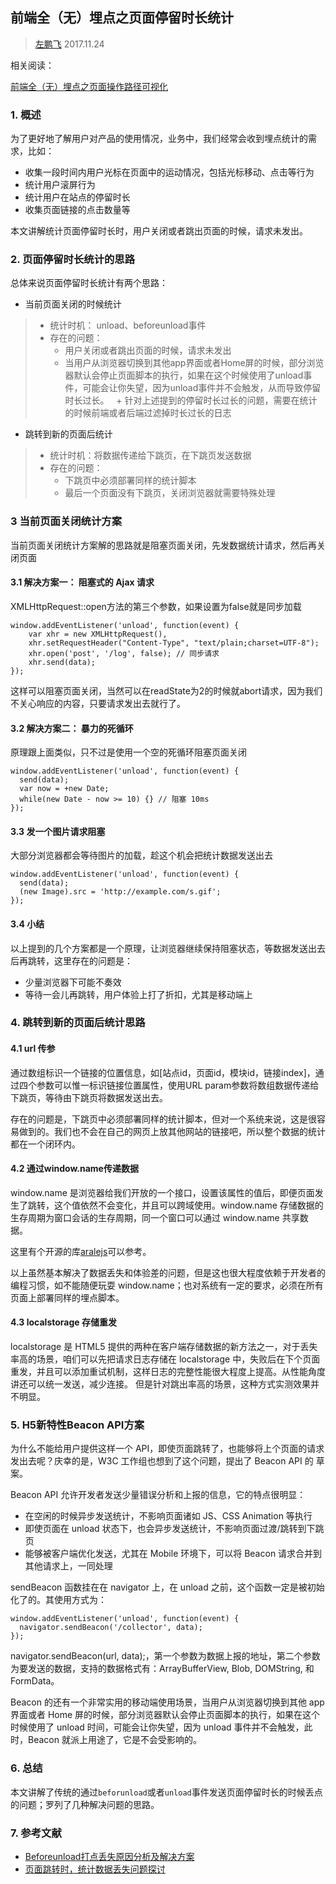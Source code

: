 ## 前端全（无）埋点之页面停留时长统计

> [左鹏飞](https://github.com/zuopf769)  2017.11.24


相关阅读： 

[前端全（无）埋点之页面操作路径可视化](https://github.com/zuopf769/notebook/blob/master/fe/%E5%89%8D%E7%AB%AF%E5%85%A8%EF%BC%88%E6%97%A0%EF%BC%89%E5%9F%8B%E7%82%B9%E4%B9%8B%E9%A1%B5%E9%9D%A2%E6%93%8D%E4%BD%9C%E8%B7%AF%E5%BE%84%E5%8F%AF%E8%A7%86%E5%8C%96/README.md)

### 1. 概述

为了更好地了解用户对产品的使用情况，业务中，我们经常会收到埋点统计的需求，比如：

+ 收集一段时间内用户光标在页面中的运动情况，包括光标移动、点击等行为
+ 统计用户滚屏行为
+ 统计用户在站点的停留时长
+ 收集页面链接的点击数量等

本文讲解统计页面停留时长时，用户关闭或者跳出页面的时候，请求未发出。

### 2. 页面停留时长统计的思路

总体来说页面停留时长统计有两个思路：

+ 当前页面关闭的时候统计
> + 统计时机： unload、beforeunload事件
> + 存在的问题： 
>   + 用户关闭或者跳出页面的时候，请求未发出
>   + 当用户从浏览器切换到其他app界面或者Home屏的时候，部分浏览器默认会停止页面脚本的执行，如果在这个时候使用了unload事件，可能会让你失望，因为unload事件并不会触发，从而导致停留时长过长。
>   + 针对上述提到的停留时长过长的问题，需要在统计的时候前端或者后端过滤掉时长过长的日志

+ 跳转到新的页面后统计
>  + 统计时机：将数据传递给下跳页，在下跳页发送数据
>  + 存在的问题：
> 		+ 下跳页中必须部署同样的统计脚本
> 		+ 最后一个页面没有下跳页，关闭浏览器就需要特殊处理


### 3 当前页面关闭统计方案

当前页面关闭统计方案解的思路就是阻塞页面关闭，先发数据统计请求，然后再关闭页面

#### 3.1 解决方案一： 阻塞式的 Ajax 请求

XMLHttpRequest::open方法的第三个参数，如果设置为false就是同步加载

```
window.addEventListener('unload', function(event) {
	var xhr = new XMLHttpRequest(),
	xhr.setRequestHeader("Content-Type", "text/plain;charset=UTF-8");
	xhr.open('post', '/log', false); // 同步请求
	xhr.send(data);
});
```

这样可以阻塞页面关闭，当然可以在readState为2的时候就abort请求，因为我们不关心响应的内容，只要请求发出去就行了。


#### 3.2 解决方案二： 暴力的死循环

原理跟上面类似，只不过是使用一个空的死循环阻塞页面关闭

```
window.addEventListener('unload', function(event) {
  send(data);
  var now = +new Date;
  while(new Date - now >= 10) {} // 阻塞 10ms
});
```

#### 3.3 发一个图片请求阻塞

大部分浏览器都会等待图片的加载，趁这个机会把统计数据发送出去

```
window.addEventListener('unload', function(event) {
  send(data);
  (new Image).src = 'http://example.com/s.gif';
});
```

#### 3.4 小结

以上提到的几个方案都是一个原理，让浏览器继续保持阻塞状态，等数据发送出去后再跳转，这里存在的问题是：

+ 少量浏览器下可能不奏效
+ 等待一会儿再跳转，用户体验上打了折扣，尤其是移动端上

### 4. 跳转到新的页面后统计思路

#### 4.1 url 传参

通过数组标识一个链接的位置信息，如[站点id，页面id，模块id，链接index]，通过四个参数可以惟一标识链接位置属性，使用URL param参数将数组数据传递给下跳页，等待由下跳页将数据发送出去。

存在的问题是，下跳页中必须部署同样的统计脚本，但对一个系统来说，这是很容易做到的。我们也不会在自己的网页上放其他网站的链接吧，所以整个数据的统计都在一个闭环内。

#### 4.2 通过window.name传递数据

window.name 是浏览器给我们开放的一个接口，设置该属性的值后，即便页面发生了跳转，这个值依然不会变化，并且可以跨域使用。window.name 存储数据的生存周期为窗口会话的生存周期，同一个窗口可以通过 window.name 共享数据。

这里有个开源的库[aralejs](https://github.com/aralejs/name-storage)可以参考。

以上虽然基本解决了数据丢失和体验差的问题，但是这也很大程度依赖于开发者的编程习惯，如不能随便玩耍 window.name；也对系统有一定的要求，必须在所有页面上部署同样的埋点脚本。


#### 4.3 localstorage 存储重发

localstorage 是 HTML5 提供的两种在客户端存储数据的新方法之一，对于丢失率高的场景，咱们可以先把请求日志存储在 localstorage 中，失败后在下个页面重发，并且可以添加重试机制，这样日志的完整性能很大程度上提高。从性能角度讲还可以统一发送，减少连接。
但是针对跳出率高的场景，这种方式实测效果并不明显。


### 5. H5新特性Beacon API方案

为什么不能给用户提供这样一个 API，即使页面跳转了，也能够将上个页面的请求发出去呢？庆幸的是，W3C 工作组也想到了这个问题，提出了 Beacon API 的 草案。

Beacon API 允许开发者发送少量错误分析和上报的信息，它的特点很明显：

+ 在空闲的时候异步发送统计，不影响页面诸如 JS、CSS Animation 等执行
+ 即使页面在 unload 状态下，也会异步发送统计，不影响页面过渡/跳转到下跳页
+ 能够被客户端优化发送，尤其在 Mobile 环境下，可以将 Beacon 请求合并到其他请求上，一同处理

sendBeacon 函数挂在在 navigator 上，在 unload 之前，这个函数一定是被初始化了的。其使用方式为：

```
window.addEventListener('unload', function(event) {
  navigator.sendBeacon('/collector', data);
});

```

navigator.sendBeacon(url, data);，第一个参数为数据上报的地址，第二个参数为要发送的数据，支持的数据格式有：ArrayBufferView, Blob, DOMString, 和 FormData。

Beacon 的还有一个非常实用的移动端使用场景，当用户从浏览器切换到其他 app 界面或者 Home 屏的时候，部分浏览器默认会停止页面脚本的执行，如果在这个时候使用了 unload 时间，可能会让你失望，因为 unload 事件并不会触发，此时，Beacon 就派上用途了，它是不会受影响的。


### 6. 总结

本文讲解了传统的通过`beforunload`或者`unload`事件发送页面停留时长的时候丢点的问题；罗列了几种解决问题的思路。

### 7. 参考文献

+ [Beforeunload打点丢失原因分析及解决方案](http://blogread.cn/it/article/6804?f=wb)
+ [页面跳转时，统计数据丢失问题探讨](http://www.barretlee.com/blog/2016/02/20/navigator-beacon-api/)








